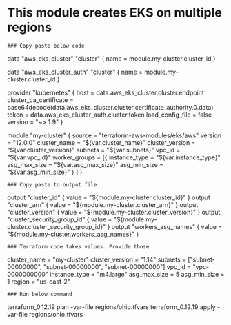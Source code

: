 # This module creates EKS on multiple regions

```
### Copy paste below code
```
data "aws_eks_cluster" "cluster" {
  name = module.my-cluster.cluster_id
}

data "aws_eks_cluster_auth" "cluster" {
  name = module.my-cluster.cluster_id
}

provider "kubernetes" {
  host                   = data.aws_eks_cluster.cluster.endpoint
  cluster_ca_certificate = base64decode(data.aws_eks_cluster.cluster.certificate_authority.0.data)
  token                  = data.aws_eks_cluster_auth.cluster.token
  load_config_file       = false
  version                = "~> 1.9"
}

module "my-cluster" {
  source          = "terraform-aws-modules/eks/aws"
  version         = "12.0.0"
  cluster_name    = "${var.cluster_name}"
  cluster_version = "${var.cluster_version}"
  subnets         = "${var.subnets}"
  vpc_id          = "${var.vpc_id}"
  worker_groups = [{
    instance_type = "${var.instance_type}"
    asg_max_size  = "${var.asg_max_size}"
    asg_min_size  = "${var.asg_min_size}"
    }
  ]
}

```
### Copy paste to output file

```
output "cluster_id" {
  value = "${module.my-cluster.cluster_id}"
}
output "cluster_arn" {
  value = "${module.my-cluster.cluster_arn}"
}
output "cluster_version" {
  value = "${module.my-cluster.cluster_version}"
}
output "cluster_security_group_id" {
  value = "${module.my-cluster.cluster_security_group_id}"
}
output "workers_asg_names" {
  value = "${module.my-cluster.workers_asg_names}"
}


```
### Terraform code takes values. Provide those 
```
cluster_name = "my-cluster"
cluster_version = "1.14"
subnets = ["subnet-00000000", "subnet-00000000", "subnet-00000000"]
vpc_id = "vpc-0000000000"
instance_type = "m4.large"
asg_max_size = 5
asg_min_size = 1
region = "us-east-2"


```
### Run below command 
```
terraform_0.12.19 plan -var-file regions/ohio.tfvars 
terraform_0.12.19 apply -var-file regions/ohio.tfvars 